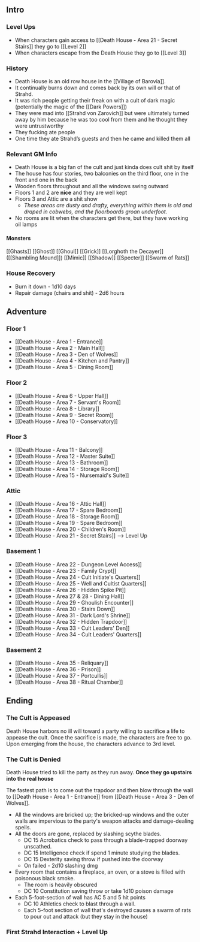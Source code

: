 ## Intro

### Level Ups
- When characters gain access to [[Death House - Area 21 - Secret Stairs]] they go to [[Level 2]]
- When characters escape from the Death House they go to [[Level 3]]

### History
- Death House is an old row house in the [[Village of Barovia]].
- It continually burns down and comes back by its own will or that of Strahd.
- It was rich people getting their freak on with a cult of dark magic (potentially the magic of the [[Dark Powers]])
- They were mad into [[Strahd von Zarovich]] but were ultimately turned away by him because he was too cool from them and he thought they were untrustworthy
- They fucking ate people
- One time they ate Strahd’s guests and then he came and killed them all

### Relevant GM Info
- Death House is a big fan of the cult and just kinda does cult shit by itself
- The house has four stories, two balconies on the third floor, one in the front and one in the back
- Wooden floors throughout and all the windows swing outward
- Floors 1 and 2 are **nice** and they are well kept
- Floors 3 and Attic are a shit show 
	- *These areas are dusty and drafty, everything within them is old and draped in cobwebs, and the floorboards groan underfoot.*
- No rooms are lit when the characters get there, but they have working oil lamps
#### Monsters
[[Ghasts]]
[[Ghost]]
[[Ghoul]]
[[Grick]]
[[Lorghoth the Decayer]] ([[Shambling Mound]])
[[Mimic]]
[[Shadow]]
[[Specter]]
[[Swarm of Rats]]

### House Recovery
- Burn it down - 1d10 days
- Repair damage (chairs and shit) - 2d6 hours

## Adventure

### Floor 1
- [[Death House - Area 1 - Entrance]]
- [[Death House - Area 2 - Main Hall]]
- [[Death House - Area 3 - Den of Wolves]]
- [[Death House - Area 4 - Kitchen and Pantry]]
- [[Death House - Area 5 - Dining Room]]

### Floor 2
- [[Death House - Area 6 - Upper Hall]]
- [[Death House - Area 7 - Servant's Room]]
- [[Death House - Area 8 - Library]]
- [[Death House - Area 9 - Secret Room]]
- [[Death House - Area 10 - Conservatory]]

### Floor 3
- [[Death House - Area 11 - Balcony]]
- [[Death House - Area 12 - Master Suite]]
- [[Death House - Area 13 - Bathroom]]
- [[Death House - Area 14 - Storage Room]]
- [[Death House - Area 15 - Nursemaid's Suite]]

### Attic
- [[Death House - Area 16 - Attic Hall]]
- [[Death House - Area 17 - Spare Bedroom]]
- [[Death House - Area 18 - Storage Room]]
- [[Death House - Area 19 - Spare Bedroom]]
- [[Death House - Area 20 - Children's Room]]
- [[Death House - Area 21 - Secret Stairs]] --> Level Up

### Basement 1
- [[Death House - Area 22 - Dungeon Level Access]]
- [[Death House - Area 23 - Family Crypt]]
- [[Death House - Area 24 - Cult Initiate's Quarters]]
- [[Death House - Area 25 - Well and Cultist Quarters]]
- [[Death House - Area 26 - Hidden Spike Pit]]
- [[Death House - Area 27 & 28 - Dining Hall]]
- [[Death House - Area 29 - Ghoulish Encounter]]
- [[Death House - Area 30 - Stairs Down]]
- [[Death House - Area 31 - Dark Lord's Shrine]]
- [[Death House - Area 32 - Hidden Trapdoor]]
- [[Death House - Area 33 - Cult Leaders' Den]]
- [[Death House - Area 34 - Cult Leaders' Quarters]]

### Basement 2
- [[Death House - Area 35 - Reliquary]]
- [[Death House - Area 36 - Prison]]
- [[Death House - Area 37 - Portcullis]]
- [[Death House - Area 38 - Ritual Chamber]]

## Ending

### The Cult is Appeased
Death House harbors no ill will toward a party willing to sacrifice a life to appease the cult. Once the sacrifice is made, the characters are free to go. Upon emerging from the house, the characters advance to 3rd level.

### The Cult is Denied
Death House tried to kill the party as they run away. 
**Once they go upstairs into the real house**

The fastest path is to come out the trapdoor and then blow through the wall to [[Death House - Area 1 - Entrance]] from [[Death House - Area 3 - Den of Wolves]].

- All the windows are bricked up; the bricked-up win­dows and the outer walls are impervious to the party's weapon attacks and damage-dealing spells.
- All the doors are gone, replaced by slashing scythe­ blades. 
	- DC 15 Acrobatics check to pass through a blade-trapped doorway unscathed. 
	- DC 15 Intelligence check if spend 1 minute studying the blades.
	- DC 15 Dexterity saving throw if pushed into the doorway
	- On failed - 2d10 slashing dmg
- Every room that contains a fireplace, an oven, or a stove is filled with poisonous black smoke.
	- The room is heavily obscured
	- DC 10 Constitu­tion saving throw or take 1d10 poison damage
- Each 5-foot-section of wall has AC 5 and 5 hit points
	- DC 10 Athletics check to blast through a wall. 
	- Each 5-foot section of wall that's destroyed causes a swarm of rats to pour out and at­tack (but they stay in the house)

### First Strahd Interaction + Level Up
